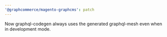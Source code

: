 ```yaml
---
'@graphcommerce/magento-graphcms': patch
---
```


Now graphql-codegen always uses the generated graphql-mesh even when in development mode.
